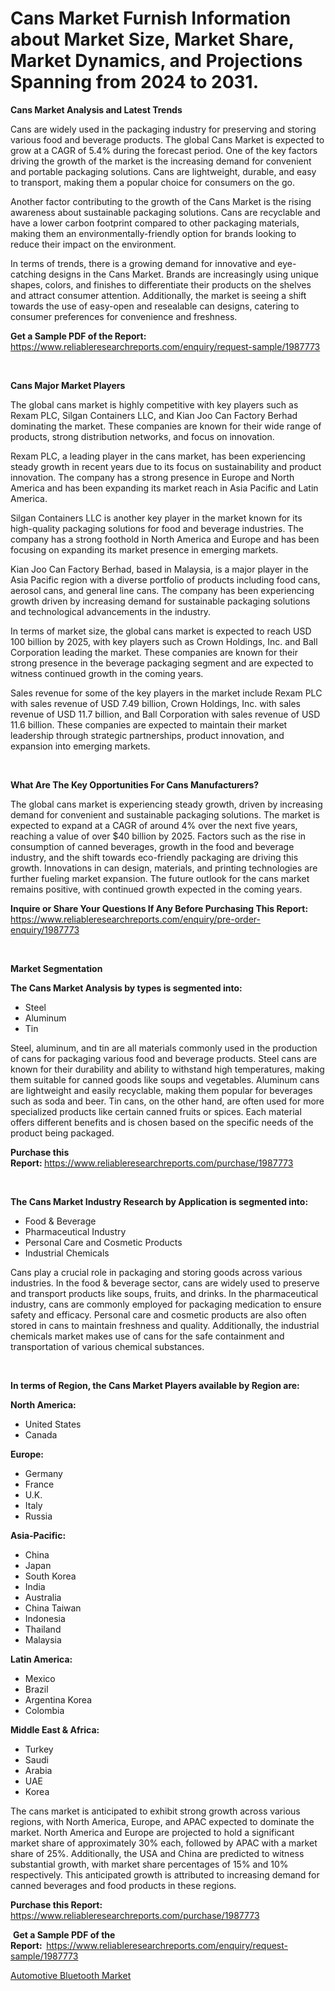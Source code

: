 <p><h1>Cans Market Furnish Information about Market Size, Market Share, Market Dynamics, and Projections Spanning from 2024 to 2031.</h1></p><p><strong>Cans Market Analysis and Latest Trends</strong></p>
<p><p>Cans are widely used in the packaging industry for preserving and storing various food and beverage products. The global Cans Market is expected to grow at a CAGR of 5.4% during the forecast period. One of the key factors driving the growth of the market is the increasing demand for convenient and portable packaging solutions. Cans are lightweight, durable, and easy to transport, making them a popular choice for consumers on the go.</p><p>Another factor contributing to the growth of the Cans Market is the rising awareness about sustainable packaging solutions. Cans are recyclable and have a lower carbon footprint compared to other packaging materials, making them an environmentally-friendly option for brands looking to reduce their impact on the environment.</p><p>In terms of trends, there is a growing demand for innovative and eye-catching designs in the Cans Market. Brands are increasingly using unique shapes, colors, and finishes to differentiate their products on the shelves and attract consumer attention. Additionally, the market is seeing a shift towards the use of easy-open and resealable can designs, catering to consumer preferences for convenience and freshness.</p></p>
<p><strong>Get a Sample PDF of the Report:&nbsp;</strong> <a href="https://www.reliableresearchreports.com/enquiry/request-sample/1987773">https://www.reliableresearchreports.com/enquiry/request-sample/1987773</a></p>
<p>&nbsp;</p>
<p><strong>Cans Major Market Players</strong></p>
<p><p>The global cans market is highly competitive with key players such as Rexam PLC, Silgan Containers LLC, and Kian Joo Can Factory Berhad dominating the market. These companies are known for their wide range of products, strong distribution networks, and focus on innovation.</p><p>Rexam PLC, a leading player in the cans market, has been experiencing steady growth in recent years due to its focus on sustainability and product innovation. The company has a strong presence in Europe and North America and has been expanding its market reach in Asia Pacific and Latin America.</p><p>Silgan Containers LLC is another key player in the market known for its high-quality packaging solutions for food and beverage industries. The company has a strong foothold in North America and Europe and has been focusing on expanding its market presence in emerging markets.</p><p>Kian Joo Can Factory Berhad, based in Malaysia, is a major player in the Asia Pacific region with a diverse portfolio of products including food cans, aerosol cans, and general line cans. The company has been experiencing growth driven by increasing demand for sustainable packaging solutions and technological advancements in the industry.</p><p>In terms of market size, the global cans market is expected to reach USD 100 billion by 2025, with key players such as Crown Holdings, Inc. and Ball Corporation leading the market. These companies are known for their strong presence in the beverage packaging segment and are expected to witness continued growth in the coming years.</p><p>Sales revenue for some of the key players in the market include Rexam PLC with sales revenue of USD 7.49 billion, Crown Holdings, Inc. with sales revenue of USD 11.7 billion, and Ball Corporation with sales revenue of USD 11.6 billion. These companies are expected to maintain their market leadership through strategic partnerships, product innovation, and expansion into emerging markets.</p></p>
<p>&nbsp;</p>
<p><strong>What Are The Key Opportunities For Cans Manufacturers?</strong></p>
<p><p>The global cans market is experiencing steady growth, driven by increasing demand for convenient and sustainable packaging solutions. The market is expected to expand at a CAGR of around 4% over the next five years, reaching a value of over $40 billion by 2025. Factors such as the rise in consumption of canned beverages, growth in the food and beverage industry, and the shift towards eco-friendly packaging are driving this growth. Innovations in can design, materials, and printing technologies are further fueling market expansion. The future outlook for the cans market remains positive, with continued growth expected in the coming years.</p></p>
<p><strong>Inquire or Share Your Questions If Any Before Purchasing This Report:</strong> <a href="https://www.reliableresearchreports.com/enquiry/pre-order-enquiry/1987773">https://www.reliableresearchreports.com/enquiry/pre-order-enquiry/1987773</a></p>
<p>&nbsp;</p>
<p><strong>Market Segmentation</strong></p>
<p><strong>The Cans Market Analysis by types is segmented into:</strong></p>
<p><ul><li>Steel</li><li>Aluminum</li><li>Tin</li></ul></p>
<p><p>Steel, aluminum, and tin are all materials commonly used in the production of cans for packaging various food and beverage products. Steel cans are known for their durability and ability to withstand high temperatures, making them suitable for canned goods like soups and vegetables. Aluminum cans are lightweight and easily recyclable, making them popular for beverages such as soda and beer. Tin cans, on the other hand, are often used for more specialized products like certain canned fruits or spices. Each material offers different benefits and is chosen based on the specific needs of the product being packaged.</p></p>
<p><strong>Purchase this Report:&nbsp;</strong><a href="https://www.reliableresearchreports.com/purchase/1987773">https://www.reliableresearchreports.com/purchase/1987773</a></p>
<p>&nbsp;</p>
<p><strong>The Cans Market Industry Research by Application is segmented into:</strong></p>
<p><ul><li>Food & Beverage</li><li>Pharmaceutical Industry</li><li>Personal Care and Cosmetic Products</li><li>Industrial Chemicals</li></ul></p>
<p><p>Cans play a crucial role in packaging and storing goods across various industries. In the food & beverage sector, cans are widely used to preserve and transport products like soups, fruits, and drinks. In the pharmaceutical industry, cans are commonly employed for packaging medication to ensure safety and efficacy. Personal care and cosmetic products are also often stored in cans to maintain freshness and quality. Additionally, the industrial chemicals market makes use of cans for the safe containment and transportation of various chemical substances.</p></p>
<p>&nbsp;</p>
<p><strong>In terms of Region, the Cans Market Players available by Region are:</strong></p>
<p>
    <p> <strong> North America: </strong>
        <ul>
            <li>United States</li>
            <li>Canada</li>
        </ul>
        </p> 
    <p> <strong> Europe: </strong>
        <ul>
            <li>Germany</li>
            <li>France</li>
            <li>U.K.</li>
            <li>Italy</li>
            <li>Russia</li>
        </ul>
        </p> 
    <p> <strong> Asia-Pacific: </strong>
        <ul>
            <li>China</li>
            <li>Japan</li>
            <li>South Korea</li>
            <li>India</li>
            <li>Australia</li>
            <li>China Taiwan</li>
            <li>Indonesia</li>
            <li>Thailand</li>
            <li>Malaysia</li>
        </ul>
        </p> 
    <p> <strong> Latin America: </strong>
        <ul>
            <li>Mexico</li>
            <li>Brazil</li>
            <li>Argentina Korea</li>
            <li>Colombia</li>
        </ul>
        </p> 
    <p> <strong> Middle East & Africa: </strong>
        <ul>
            <li>Turkey</li>
            <li>Saudi</li>
            <li>Arabia</li>
            <li>UAE</li>
            <li>Korea</li>
        </ul>
    </p>
    </p>
<p><p>The cans market is anticipated to exhibit strong growth across various regions, with North America, Europe, and APAC expected to dominate the market. North America and Europe are projected to hold a significant market share of approximately 30% each, followed by APAC with a market share of 25%. Additionally, the USA and China are predicted to witness substantial growth, with market share percentages of 15% and 10% respectively. This anticipated growth is attributed to increasing demand for canned beverages and food products in these regions.</p></p>
<p><strong>Purchase this Report: </strong><a href="https://www.reliableresearchreports.com/purchase/1987773">https://www.reliableresearchreports.com/purchase/1987773</a></p>
<p>&nbsp;<strong>Get a Sample PDF of the Report:&nbsp;&nbsp;</strong><a href="https://www.reliableresearchreports.com/enquiry/request-sample/1987773">https://www.reliableresearchreports.com/enquiry/request-sample/1987773</a></p>
<p><strong></strong></p>
<p><p><a href="https://noble-drawer-34c.notion.site/Automotive-Bluetooth-Market-Size-Growing-and-Forecasted-for-period-from-2024-2031-and-provides-com-a0af55e9a2a34401b898bb389cfcdb6b">Automotive Bluetooth Market</a></p></p>